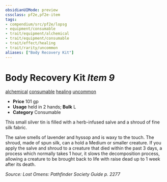 ```yaml
---
obsidianUIMode: preview
cssclass: pf2e,pf2e-item
tags:
- compendium/src/pf2e/lopsg
- equipment/consumable
- trait/equipment/alchemical
- trait/equipment/consumable
- trait/effect/healing
- trait/rarity/uncommon
aliases: ["Body Recovery Kit"]
---
```

# Body Recovery Kit *Item 9*  
[alchemical](alchemical.md)  [consumable](consumable.md)  [healing](healing.md)  [uncommon](uncommon.md)  

- **Price** 101 gp
- **Usage** held in 2 hands; **Bulk** L
- **Category** Consumable

This small silver tin is filled with a herb-infused salve and a shroud of fine silk fabric.

The salve smells of lavender and hyssop and is waxy to the touch. The shroud, made of spun silk, can a hold a Medium or smaller creature. If you apply the salve and shroud to a creature that died within the past 3 days, a process which normally takes 1 hour, it slows the decomposition process, allowing a creature to be brought back to life with raise dead up to 1 week after its death.

*Source: Lost Omens: Pathfinder Society Guide p. 2277*